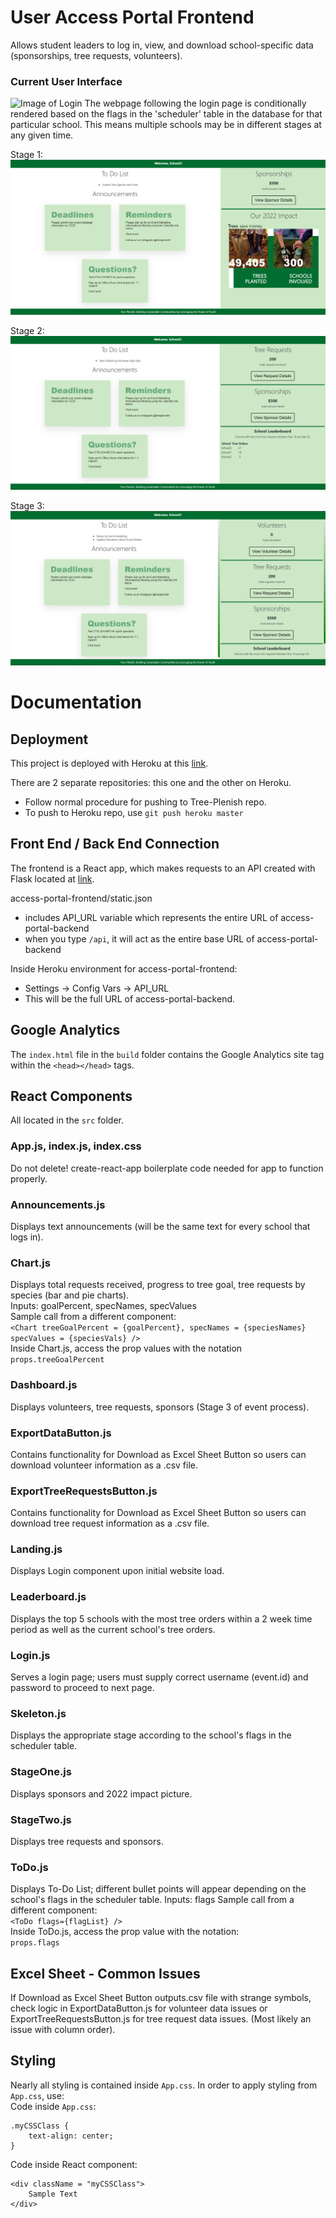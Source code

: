 # User Access Portal Frontend

Allows student leaders to log in, view, and download school-specific data (sponsorships, tree requests, volunteers).

### Current User Interface

![Image of Login](/public/login.png)
The webpage following the login page is conditionally rendered based on the flags in the 'scheduler' table in the database for that particular school. This means multiple schools may be in different stages at any given time.

Stage 1:
![Image of StageOne](/public/stage1-Jul-2022.PNG)

Stage 2:
![Image of StageTwo](/public/stage2-Jul-2022.PNG)

Stage 3:
![Image of Dashboard](/public/dashboard-Jul-2022.PNG)

# Documentation

## Deployment
This project is deployed with Heroku at this [link](https://access-portal-frontend.herokuapp.com/).

There are 2 separate repositories: this one and the other on Heroku.
* Follow normal procedure for pushing to Tree-Plenish repo.
* To push to Heroku repo, use `git push heroku master`

## Front End / Back End Connection
The frontend is a React app, which makes requests to an API created with Flask located at [link](http://portalbackend-env.eba-gwppy2gw.us-east-2.elasticbeanstalk.com/).

access-portal-frontend/static.json
* includes API_URL variable which represents the entire URL of access-portal-backend
* when you type `/api`, it will act as the entire base URL of access-portal-backend

Inside Heroku environment for access-portal-frontend:
* Settings -> Config Vars -> API_URL
* This will be the full URL of access-portal-backend.

## Google Analytics
The `index.html` file in the `build` folder contains the Google Analytics site tag within the `<head></head>` tags.

## React Components
All located in the `src` folder.
### App.js, index.js, index.css
Do not delete! create-react-app boilerplate code needed for app to function properly.
### Announcements.js
Displays text announcements (will be the same text for every school that logs in).
### Chart.js
Displays total requests received, progress to tree goal, tree requests by species (bar and pie charts).    
Inputs: goalPercent, specNames, specValues   
Sample call from a different component:   
`<Chart treeGoalPercent = {goalPercent}, specNames = {speciesNames} specValues = {speciesVals} />`    
Inside Chart.js, access the prop values with the notation   
`props.treeGoalPercent`
### Dashboard.js
Displays volunteers, tree requests, sponsors (Stage 3 of event process).
### ExportDataButton.js
Contains functionality for Download as Excel Sheet Button so users can download volunteer information as a .csv file.
### ExportTreeRequestsButton.js
Contains functionality for Download as Excel Sheet Button so users can download tree request information as a .csv file.
### Landing.js
Displays Login component upon initial website load.
### Leaderboard.js
Displays the top 5 schools with the most tree orders within a 2 week time period as well as the current school's tree orders.
### Login.js
Serves a login page; users must supply correct username (event.id) and password to proceed to next page.
### Skeleton.js
Displays the appropriate stage according to the school's flags in the scheduler table.
### StageOne.js
Displays sponsors and 2022 impact picture.
### StageTwo.js
Displays tree requests and sponsors.
### ToDo.js
Displays To-Do List; different bullet points will appear depending on the school's flags in the scheduler table.
Inputs: flags
Sample call from a different component:   
`<ToDo flags={flagList} />`     
Inside ToDo.js, access the prop value with the notation:    
`props.flags`

## Excel Sheet - Common Issues
If Download as Excel Sheet Button outputs.csv file with strange symbols, check logic in ExportDataButton.js for volunteer data issues or ExportTreeRequestsButton.js for tree request data issues. (Most likely an issue with column order).

## Styling
Nearly all styling is contained inside `App.css`.
In order to apply styling from `App.css`, use:   
Code inside `App.css`:
```
.myCSSClass {
    text-align: center;
}
```
Code inside React component:
```
<div className = "myCSSClass">
    Sample Text
</div>
```